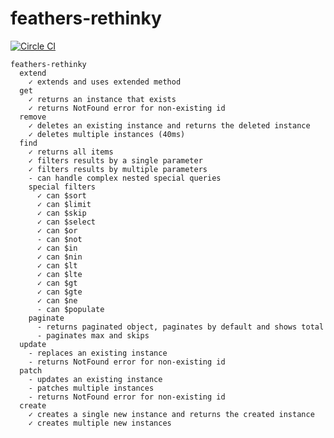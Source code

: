 # feathers-rethinky

[![Circle CI](https://circleci.com/gh/mileswilson/feathers-rethinky.svg?style=svg)](https://circleci.com/gh/mileswilson/feathers-rethinky)


    feathers-rethinky
      extend
        ✓ extends and uses extended method
      get
        ✓ returns an instance that exists
        ✓ returns NotFound error for non-existing id
      remove
        ✓ deletes an existing instance and returns the deleted instance
        ✓ deletes multiple instances (40ms)
      find
        ✓ returns all items
        ✓ filters results by a single parameter
        ✓ filters results by multiple parameters
        - can handle complex nested special queries
        special filters
          ✓ can $sort
          ✓ can $limit
          ✓ can $skip
          ✓ can $select
          ✓ can $or
          - can $not
          ✓ can $in
          ✓ can $nin
          ✓ can $lt
          ✓ can $lte
          ✓ can $gt
          ✓ can $gte
          ✓ can $ne
          - can $populate
        paginate
          - returns paginated object, paginates by default and shows total
          - paginates max and skips
      update
        - replaces an existing instance
        - returns NotFound error for non-existing id
      patch
        - updates an existing instance
        - patches multiple instances
        - returns NotFound error for non-existing id
      create
        ✓ creates a single new instance and returns the created instance
        ✓ creates multiple new instances